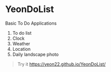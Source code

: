 # YeonDoList
Basic To Do Applications

1. To do list
2. Clock
3. Weather
4. Location
5. Daily landscape photo

> Try it
https://yeon22.github.io/YeonDoList/